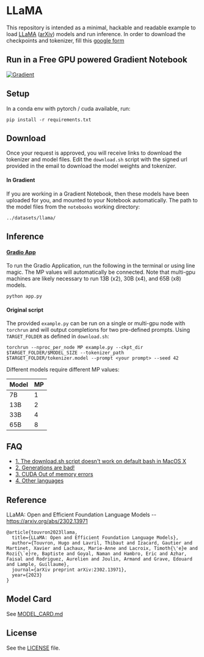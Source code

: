 # LLaMA

This repository is intended as a minimal, hackable and readable example to load [LLaMA](https://ai.facebook.com/blog/large-language-model-llama-meta-ai/) ([arXiv](https://arxiv.org/abs/2302.13971v1)) models and run inference.
In order to download the checkpoints and tokenizer, fill this [google form](https://forms.gle/jk851eBVbX1m5TAv5)

## Run in a Free GPU powered Gradient Notebook

[![Gradient](https://assets.paperspace.io/img/gradient-badge.svg)](https://console.paperspace.com/github/gradient-ai/llama?machine=Free-GPU)

## Setup

In a conda env with pytorch / cuda available, run:

```
pip install -r requirements.txt
```

## Download

Once your request is approved, you will receive links to download the tokenizer and model files.
Edit the `download.sh` script with the signed url provided in the email to download the model weights and tokenizer.

#### In Gradient

If you are working in a Gradient Notebook, then these models have been uploaded for you, and mounted to your Notebook automatically. The path to the model files from the `notebooks` working directory:

```
../datasets/llama/
```

## Inference

#### [Gradio App](https://gradio.app/)

To run the Gradio Application, run the following in the terminal or using line magic. The MP values will automatically be connected. Note that multi-gpu machines are likely necessary to run 13B (x2), 30B (x4), and 65B (x8) models.

```
python app.py
```

#### Original script

The provided `example.py` can be run on a single or multi-gpu node with `torchrun` and will output completions for two pre-defined prompts. Using `TARGET_FOLDER` as defined in `download.sh`:

```
torchrun --nproc_per_node MP example.py --ckpt_dir $TARGET_FOLDER/$MODEL_SIZE --tokenizer_path $TARGET_FOLDER/tokenizer.model --prompt <your prompt> --seed 42

```

Different models require different MP values:

| Model | MP  |
| ----- | --- |
| 7B    | 1   |
| 13B   | 2   |
| 33B   | 4   |
| 65B   | 8   |

## FAQ

- [1. The download.sh script doesn't work on default bash in MacOS X](FAQ.md#1)
- [2. Generations are bad!](FAQ.md#2)
- [3. CUDA Out of memory errors](FAQ.md#3)
- [4. Other languages](FAQ.md#4)

## Reference

LLaMA: Open and Efficient Foundation Language Models -- https://arxiv.org/abs/2302.13971

```
@article{touvron2023llama,
  title={LLaMA: Open and Efficient Foundation Language Models},
  author={Touvron, Hugo and Lavril, Thibaut and Izacard, Gautier and Martinet, Xavier and Lachaux, Marie-Anne and Lacroix, Timoth{\'e}e and Rozi{\`e}re, Baptiste and Goyal, Naman and Hambro, Eric and Azhar, Faisal and Rodriguez, Aurelien and Joulin, Armand and Grave, Edouard and Lample, Guillaume},
  journal={arXiv preprint arXiv:2302.13971},
  year={2023}
}
```

## Model Card

See [MODEL_CARD.md](MODEL_CARD.md)

## License

See the [LICENSE](LICENSE) file.
